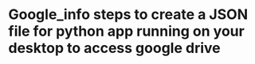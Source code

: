 # Google_info  steps to create a JSON file for python app running on your desktop to access google drive 
